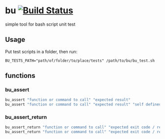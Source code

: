 # bu [![Build Status](https://travis-ci.org/PeterDaveHello/bu.svg)](https://travis-ci.org/PeterDaveHello/bu)
simple tool for bash script unit test

## Usage

Put test scripts in a folder, then run:
```
BU_TESTS_PATH="path/of/folder/to/place/tests" /path/to/bu/bu_test.sh
```

## functions

### bu_assert

```sh
bu_assert "function or command to call" "expected result"
bu_assert "function or command to call" "expected result" "self defined error message"
```

### bu_assert_return

```sh
bu_assert_return "function or command to call" "expected exit code / return code"
bu_assert_return "function or command to call" "expected exit code / return code" "self defined error message"
```
